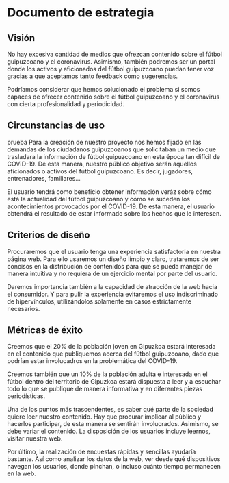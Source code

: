 # Documento de estrategia

<!-- Basado en Hoekman (2015), "Defining the UX Strategy: Why, How, and What’s Next" -->

## Visión

No hay excesiva cantidad de medios que ofrezcan contenido sobre el fútbol guipuzcoano y el coronavirus. Asimismo, también podremos ser un portal donde los activos y aficionados del fútbol guipuzcoano puedan tener voz gracias a que aceptamos tanto feedback como sugerencias.

Podríamos considerar que hemos solucionado el problema si somos capaces de ofrecer contenido sobre el fútbol guipuzcoano y el coronavirus con cierta profesionalidad y periodicidad.


## Circunstancias de uso
prueba
Para la creación de nuestro proyecto nos hemos fijado en las demandas de los ciudadanos guipuzcoanos que solicitaban un medio que trasladara la información de fútbol guipuzcoano en esta época tan difícil de COVID-19. De esta manera, nuestro público objetivo serán aquellos aficionados o activos del fútbol guipuzcoano. Es decir, jugadores, entrenadores, familiares…

El usuario tendrá como beneficio obtener información veráz sobre cómo está la actualidad del fútbol guipuzcoano y cómo se suceden los acontecimientos provocados por el COVID-19. De esta manera, el usuario obtendrá el resultado de estar informado sobre los hechos que le interesen.


## Criterios de diseño

Procuraremos que el usuario tenga una experiencia satisfactoria en nuestra página web. Para ello usaremos un diseño limpio y claro, trataremos de ser concisos en la distribución de contenidos para que se pueda manejar de manera intuitiva y no requiera de un ejercicio mental por parte del usuario.

Daremos importancia también a la capacidad de atracción de la web hacia el consumidor. Y para pulir la experiencia evitaremos el uso indiscriminado de hipervínculos, utilizándolos solamente en casos estrictamente necesarios.

## Métricas de éxito

Creemos que el 20% de la población joven en Gipuzkoa estará interesada en el contenido que publiquemos acerca del fútbol guipuzcoano, dado que podrían estar involucadros en la problemática del COVID-19.

Creemos también que un 10% de la población adulta e interesada en el fútbol dentro del territorio de Gipuzkoa estará dispuesta a leer y a escuchar todo lo que se publique de manera informativa y en diferentes piezas periodísticas. 

Una de los puntos más trascendentes, es saber qué parte de la sociedad quiere leer nuestro contenido. Hay que procurar implicar al público y hacerlos participar, de esta manera se sentirán involucrados. Asimismo, se debe variar el contenido. La disposición de los usuarios incluye leernos, visitar nuestra web.

Por último, la realización de encuestas rápidas y sencillas ayudaría bastante. Así como analizar los datos de la web, ver desde qué dispositivos navegan los usuarios, donde pinchan, o incluso cuánto tiempo permanecen en la web.


